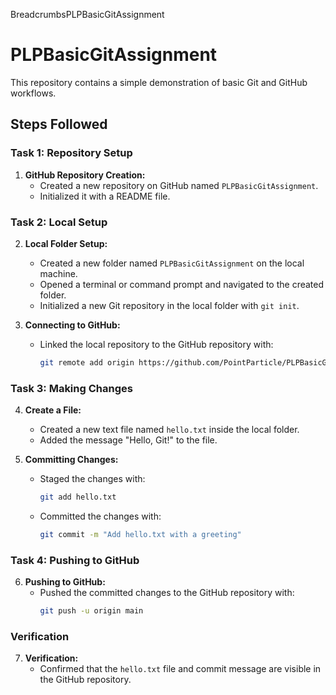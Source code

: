 BreadcrumbsPLPBasicGitAssignment
# PLPBasicGitAssignment

This repository contains a simple demonstration of basic Git and GitHub workflows.

## Steps Followed

### Task 1: Repository Setup

1. **GitHub Repository Creation:**
   - Created a new repository on GitHub named `PLPBasicGitAssignment`.
   - Initialized it with a README file.

### Task 2: Local Setup

2. **Local Folder Setup:**
   - Created a new folder named `PLPBasicGitAssignment` on the local machine.
   - Opened a terminal or command prompt and navigated to the created folder.
   - Initialized a new Git repository in the local folder with `git init`.

3. **Connecting to GitHub:**
   - Linked the local repository to the GitHub repository with:
     ```bash
     git remote add origin https://github.com/PointParticle/PLPBasicGitAssignment.git
     ```

### Task 3: Making Changes

4. **Create a File:**
   - Created a new text file named `hello.txt` inside the local folder.
   - Added the message "Hello, Git!" to the file.

5. **Committing Changes:**
   - Staged the changes with:
     ```bash
     git add hello.txt
     ```
   - Committed the changes with:
     ```bash
     git commit -m "Add hello.txt with a greeting"
     ```

### Task 4: Pushing to GitHub

6. **Pushing to GitHub:**
   - Pushed the committed changes to the GitHub repository with:
     ```bash
     git push -u origin main
     ```

### Verification

7. **Verification:**
   - Confirmed that the `hello.txt` file and commit message are visible in the GitHub repository.
